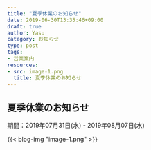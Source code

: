 ```yaml
---
title: "夏季休業のお知らせ"
date: 2019-06-30T13:35:46+09:00
draft: true
author: Yasu
category: お知らせ
type: post
tags:
- 営業案内
resources:
- src: image-1.png
  title: 夏季休業のお知らせ
---
```

## 夏季休業のお知らせ

期間：2019年07月31日(水) - 2019年08月07日(水)

{{< blog-img "image-1.png" >}}
